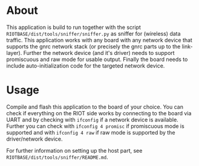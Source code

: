 About
=====

This application is build to run together with the script `RIOTBASE/dist/tools/sniffer/sniffer.py` as sniffer for (wireless) data traffic. This application works with any board with any network device that supports the gnrc network stack (or precisely the gnrc parts up to the link-layer). Further the network device (and it's driver) needs to support promiscuous and raw mode for usable output. Finally the board needs to include auto-initialization code for the targeted network device.


Usage
=====

Compile and flash this application to the board of your choice. You can check if everything on the RIOT side works by connecting to the board via UART and by checking with `ifconfig` if a network device is available. Further you can check with `ifconfig 4 promisc` if promiscuous mode is supported and with `ifconfig 4 raw` if raw mode is supported by the driver/network device.

For further information on setting up the host part, see `RIOTBASE/dist/tools/sniffer/README.md`.
